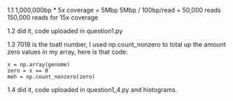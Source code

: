 1.1 1,000,000bp * 5x coverage = 5Mbp
	5Mbp / 100bp/read = 50,000 reads 
	150,000 reads for 15x coverage

1.2 did it, code uploaded in question1.py

1.3 7018 is the toatl number, I used np.count_nonzero to total up the amount zero values in my array, here is that code:
```
x = np.array(genome)
zero = x == 0
meh = np.count_nonzero(zero)
```

1.4 did it, code uploaded in question1_4.py and histograms.